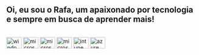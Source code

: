 ## Oi, eu sou o Rafa, um apaixonado por tecnologia e sempre em busca de aprender mais!

<div style="display: inline_block"><br>
   <img align="center" alt="windows" height="30" width="40" src="https://cdn.jsdelivr.net/gh/homarr-labs/dashboard-icons/svg/microsoft-windows.svg">
     <img align="center" alt="microsoft" height="30" width="40" src="https://cdn.jsdelivr.net/gh/homarr-labs/dashboard-icons/svg/microsoft-365-admin-center.svg">
   <img align="center" alt="microsoft" height="30" width="40" src="https://cdn.jsdelivr.net/gh/homarr-labs/dashboard-icons/svg/microsoft-365.svg">
   <img align="center" alt="microsoft" height="30" width="40" src="https://cdn.jsdelivr.net/gh/homarr-labs/dashboard-icons/svg/microsoft-exchange.svg">
        <img align="center" alt="intune" height="30" width="40" src="https://cdn.jsdelivr.net/gh/homarr-labs/dashboard-icons/svg/microsoft-intune.svg">
           <img align="center" alt="azure" height="30" width="40" src="https://cdn.jsdelivr.net/gh/homarr-labs/dashboard-icons/svg/microsoft-azure.svg">
           
           

  
